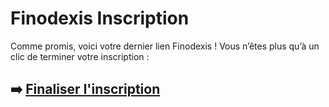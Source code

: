 # Finodexis Inscription

Comme promis, voici votre dernier lien Finodexis ! Vous n’êtes plus qu’à un clic de terminer votre inscription :

## ➡️ [Finaliser l'inscription](https://tinyurl.com/bdhfp6mj)